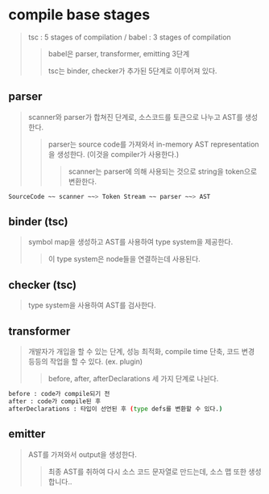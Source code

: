 # compile base stages

> tsc : 5 stages of compilation / babel : 3 stages of compilation
>
> > babel은 parser, transformer, emitting 3단계
> >
> > tsc는 binder, checker가 추가된 5단계로 이루어져 있다.

## parser

> scanner와 parser가 합쳐진 단계로, 소스코드를 토큰으로 나누고 AST를 생성한다.
>
> > parser는 source code를 가져와서 in-memory AST representation을 생성한다. (이것을 compiler가 사용한다.)
> >
> > > scanner는 parser에 의해 사용되는 것으로 string을 token으로 변환한다.

```sh
SourceCode ~~ scanner ~~> Token Stream ~~ parser ~~> AST
```

## binder (tsc)

> symbol map을 생성하고 AST를 사용하여 type system을 제공한다.
>
> > 이 type system은 node들을 연결하는데 사용된다.

## checker (tsc)

> type system을 사용하여 AST를 검사한다.

## transformer

> 개발자가 개입을 할 수 있는 단계, 성능 최적화, compile time 단축, 코드 변경 등등의 작업을 할 수 있다. (ex. plugin)
>
> > before, after, afterDeclarations 세 가지 단계로 나뉜다.

```sh
before : code가 compile되기 전
after : code가 compile된 후
afterDeclarations : 타입이 선언된 후 (type defs를 변환할 수 있다.)
```

## emitter

> AST를 가져와서 output을 생성한다.
>
> > 최종 AST를 취하여 다시 소스 코드 문자열로 만드는데, 소스 맵 또한 생성합니다..
